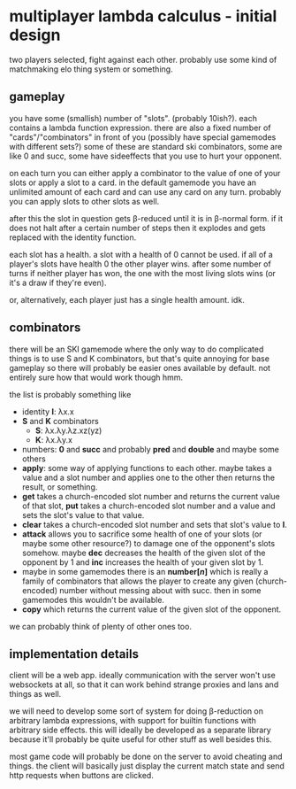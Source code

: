 # multiplayer lambda calculus - initial design

two players selected, fight against each other. probably use some kind of matchmaking elo thing system or something.

## gameplay
you have some (smallish) number of "slots". (probably 10ish?). each contains a lambda function expression.
there are also a fixed number of "cards"/"combinators" in front of you (possibly have special gamemodes with different sets?)
some of these are standard ski combinators, some are like 0 and succ, some have sideeffects that you use to hurt your opponent.

on each turn you can either apply a combinator to the value of one of your slots or apply a slot to a card. in the 
default gamemode you have an unlimited amount of each card and can use any card on any turn. 
probably you can apply slots to other slots as well.

after this the slot in question gets β-reduced until it is in β-normal form.
if it does not halt after a certain number of steps then it explodes and gets 
replaced with the identity function.

each slot has a health. a slot with a health of 0 cannot be used. if all of a player's
slots have health 0 the other player wins. after some number of turns if neither player has
won, the one with the most living slots wins (or it's a draw if they're even).

or, alternatively, each player just has a single health amount. idk.

## combinators
there will be an SKI gamemode where the only way to do complicated things is to use S and 
K combinators, but that's quite annoying for base gameplay so there will probably be
easier ones available by default. not entirely sure how that would work though hmm.

the list is probably something like
- identity **I**: λx.x
- **S** and **K** combinators
  - **S**: λx.λy.λz.xz(yz)
  - **K**: λx.λy.x
- numbers: **0** and **succ** and probably **pred** and **double** and maybe some others
- **apply**: some way of applying functions to each other. maybe takes a value and a slot number and applies one to the other then returns the result, or something.
- **get** takes a church-encoded slot number and returns the current value of that slot, **put** takes a church-encoded slot number and a value and sets the slot's value to that value.
- **clear** takes a church-encoded slot number and sets that slot's value to **I**.
- **attack** allows you to sacrifice some health of one of your slots (or maybe some other resource?) to damage one of the opponent's slots somehow. maybe **dec** decreases the health of the given slot of the opponent by 1 and **inc** increases the health of your given slot by 1.
- maybe in some gamemodes there is an **number[*n*]** which is really a family of combinators that allows the player to create any given (church-encoded) number without messing about with succ. then in some gamemodes this wouldn't be available.
- **copy** which returns the current value of the given slot of the opponent.

we can probably think of plenty of other ones too.

## implementation details
client will be a web app. ideally communication with the server won't use websockets
at all, so that it can work behind strange proxies and lans and things as well.

we will need to develop some sort of system for doing β-reduction on arbitrary lambda
expressions, with support for builtin functions with arbitrary side effects. this will
ideally be developed as a separate library because it'll probably be quite useful
for other stuff as well besides this.

most game code will probably be done on the server to avoid cheating and things. the client
will basically just display the current match state and send http requests when buttons are clicked.
